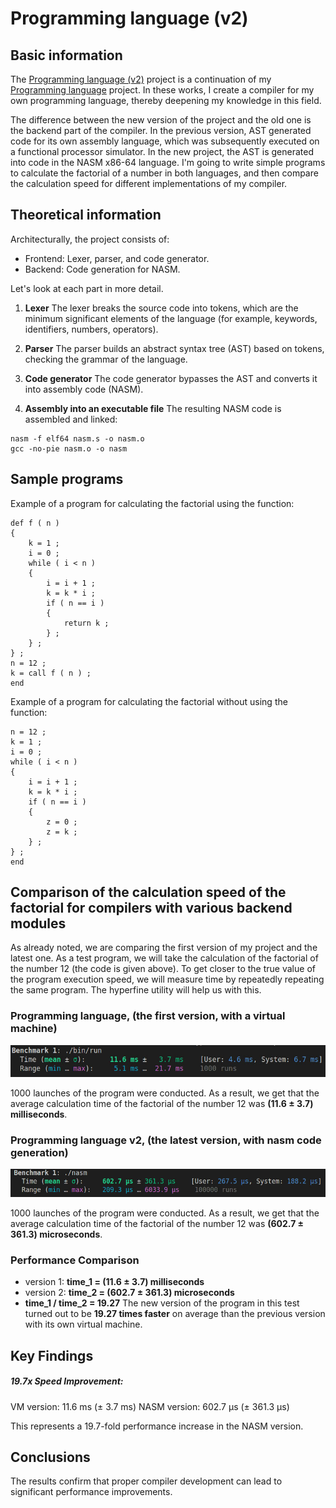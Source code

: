 # Programming language (v2)

## Basic information

The [Programming language (v2)](https://github.com/lavrt/ProgrammingLanguage) project is a continuation of my [Programming language](https://github.com/lavrt/ProgrammingLanguage) project. In these works, I create a compiler for my own programming language, thereby deepening my knowledge in this field.

The difference between the new version of the project and the old one is the backend part of the compiler. In the previous version, AST generated code for its own assembly language, which was subsequently executed on a functional processor simulator. In the new project, the AST is generated into code in the NASM x86-64 language. I'm going to write simple programs to calculate the factorial of a number in both languages, and then compare the calculation speed for different implementations of my compiler.

## Theoretical information

Architecturally, the project consists of:
- Frontend: Lexer, parser, and code generator.
- Backend: Code generation for NASM.

Let's look at each part in more detail.

1. **Lexer**
The lexer breaks the source code into tokens, which are the minimum significant elements of the language (for example, keywords, identifiers, numbers, operators).

2. **Parser**
The parser builds an abstract syntax tree (AST) based on tokens, checking the grammar of the language.

3. **Code generator**
The code generator bypasses the AST and converts it into assembly code (NASM).

4. **Assembly into an executable file**
The resulting NASM code is assembled and linked:
```
nasm -f elf64 nasm.s -o nasm.o
gcc -no-pie nasm.o -o nasm
```

## Sample programs
Example of a program for calculating the factorial using the function:
```
def f ( n )
{
    k = 1 ;
    i = 0 ;
    while ( i < n )
    {
        i = i + 1 ;
        k = k * i ;
        if ( n == i )
        {
            return k ;
        } ;
    } ;
} ;
n = 12 ;
k = call f ( n ) ;
end
```

Example of a program for calculating the factorial without using the function:
```
n = 12 ;
k = 1 ;
i = 0 ;
while ( i < n )
{
    i = i + 1 ;
    k = k * i ;
    if ( n == i )
    {
        z = 0 ;
        z = k ;
    } ;
} ;
end
```

## Comparison of the calculation speed of the factorial for compilers with various backend modules

As already noted, we are comparing the first version of my project and the latest one. As a test program, we will take the calculation of the factorial of the number 12 (the code is given above). To get closer to the true value of the program execution speed, we will measure time by repeatedly repeating the same program. The hyperfine utility will help us with this.

### Programming language, (the first version, with a virtual machine)

![Screenshot 1 of the hyperfine](./images/1.jpg)

1000 launches of the program were conducted. As a result, we get that the average calculation time of the factorial of the number 12 was __(11.6 ± 3.7) milliseconds__.

### Programming language v2, (the latest version, with nasm code generation)

![Screenshot 2 of the hyperfine](./images/2.jpg)

1000 launches of the program were conducted. As a result, we get that the average calculation time of the factorial of the number 12 was __(602.7 ± 361.3) microseconds__.

### Performance Comparison
- version 1: __time_1 = (11.6 ± 3.7) milliseconds__
- version 2: __time_2 = (602.7 ± 361.3) microseconds__
- __time_1 / time_2 = 19.27__
The new version of the program in this test turned out to be __19.27 times faster__ on average than the previous version with its own virtual machine.

## Key Findings
##### 19.7x Speed Improvement:
VM version: 11.6 ms (± 3.7 ms)
NASM version: 602.7 µs (± 361.3 µs)

This represents a 19.7-fold performance increase in the NASM version.


## Conclusions
The results confirm that proper compiler development can lead to significant performance improvements.